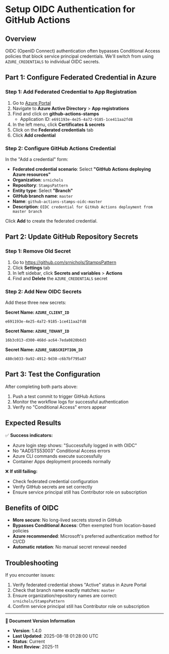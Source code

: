 # Setup OIDC Authentication for GitHub Actions

## Overview

OIDC (OpenID Connect) authentication often bypasses Conditional Access policies that block service principal credentials. We'll switch from using `AZURE_CREDENTIALS` to individual OIDC secrets.

## Part 1: Configure Federated Credential in Azure

### Step 1: Add Federated Credential to App Registration

1. Go to [Azure Portal](https://portal.azure.com)
2. Navigate to **Azure Active Directory** > **App registrations**
3. Find and click on **github-actions-stamps**
   - Application ID: `e691193e-4e25-4a72-9185-1ce411aa2fd8`
4. In the left menu, click **Certificates & secrets**
5. Click on the **Federated credentials** tab
6. Click **Add credential**

### Step 2: Configure GitHub Actions Credential

In the "Add a credential" form:

- **Federated credential scenario**: Select **"GitHub Actions deploying Azure resources"**
- **Organization**: `srnichols`
- **Repository**: `StampsPattern`
- **Entity type**: Select **"Branch"**
- **GitHub branch name**: `master`
- **Name**: `github-actions-stamps-oidc-master`
- **Description**: `OIDC credential for GitHub Actions deployment from master branch`

Click **Add** to create the federated credential.

## Part 2: Update GitHub Repository Secrets

### Step 1: Remove Old Secret

1. Go to <https://github.com/srnichols/StampsPattern>
2. Click **Settings** tab
3. In left sidebar, click **Secrets and variables** > **Actions**
4. Find and **Delete** the `AZURE_CREDENTIALS` secret

### Step 2: Add New OIDC Secrets

Add these three new secrets:

**Secret Name: `AZURE_CLIENT_ID`**

```
e691193e-4e25-4a72-9185-1ce411aa2fd8
```

**Secret Name: `AZURE_TENANT_ID`**

```
16b3c013-d300-468d-ac64-7eda0820b6d3
```

**Secret Name: `AZURE_SUBSCRIPTION_ID`**  

```
480cb033-9a92-4912-9d30-c6b7bf795a87
```

## Part 3: Test the Configuration

After completing both parts above:

1. Push a test commit to trigger GitHub Actions
2. Monitor the workflow logs for successful authentication
3. Verify no "Conditional Access" errors appear

## Expected Results

✅ **Success indicators:**

- Azure login step shows: "Successfully logged in with OIDC"
- No "AADSTS53003" Conditional Access errors
- Azure CLI commands execute successfully
- Container Apps deployment proceeds normally

❌ **If still failing:**

- Check federated credential configuration
- Verify GitHub secrets are set correctly
- Ensure service principal still has Contributor role on subscription

## Benefits of OIDC

- **More secure**: No long-lived secrets stored in GitHub
- **Bypasses Conditional Access**: Often exempted from location-based policies  
- **Azure recommended**: Microsoft's preferred authentication method for CI/CD
- **Automatic rotation**: No manual secret renewal needed

## Troubleshooting

If you encounter issues:

1. Verify federated credential shows "Active" status in Azure Portal
2. Check that branch name exactly matches: `master`
3. Ensure organization/repository names are correct: `srnichols/StampsPattern`
4. Confirm service principal still has Contributor role on subscription
---

**📝 Document Version Information**
- **Version**: 1.4.0
- **Last Updated**: 2025-08-18 01:28:00 UTC  
- **Status**: Current
- **Next Review**: 2025-11